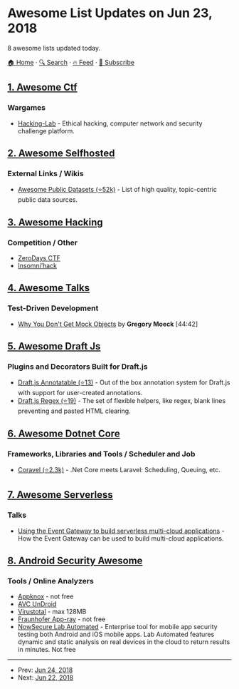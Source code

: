 # Awesome List Updates on Jun 23, 2018

8 awesome lists updated today.

[🏠 Home](/README.md) · [🔍 Search](https://www.trackawesomelist.com/search/) · [🔥 Feed](https://www.trackawesomelist.com/rss.xml) · [📮 Subscribe](https://trackawesomelist.us17.list-manage.com/subscribe?u=d2f0117aa829c83a63ec63c2f&id=36a103854c)



## [1. Awesome Ctf](/content/apsdehal/awesome-ctf/README.md)

### Wargames

*   [Hacking-Lab](https://hacking-lab.com/) - Ethical hacking, computer network and security challenge platform.

## [2. Awesome Selfhosted](/content/awesome-selfhosted/awesome-selfhosted/README.md)

### External Links / Wikis

*   [Awesome Public Datasets (⭐52k)](https://github.com/awesomedata/awesome-public-datasets) - List of high quality, topic-centric public data sources.

## [3. Awesome Hacking](/content/carpedm20/awesome-hacking/README.md)

### Competition / Other

*   [ZeroDays CTF](https://zerodays.ie/)
*   [Insomni’hack](https://insomnihack.ch/)

## [4. Awesome Talks](/content/JanVanRyswyck/awesome-talks/README.md)

### Test-Driven Development

*   [Why You Don't Get Mock Objects](https://www.youtube.com/watch?v=R9FOchgTtLM) by **Gregory Moeck** \[44:42]

## [5. Awesome Draft Js](/content/nikgraf/awesome-draft-js/README.md)

### Plugins and Decorators Built for Draft.js

*   [Draft.js Annotatable (⭐13)](https://github.com/cltk/annotations) - Out of the box annotation system for Draft.js with support for user-created annotations.
*   [Draft.js Regex (⭐19)](https://github.com/YozhikM/draft-regex) - The set of flexible helpers, like regex, blank lines preventing and pasted HTML clearing.

## [6. Awesome Dotnet Core](/content/thangchung/awesome-dotnet-core/README.md)

### Frameworks, Libraries and Tools / Scheduler and Job

*   [Coravel (⭐2.3k)](https://github.com/jamesmh/coravel) - .Net Core meets Laravel: Scheduling, Queuing, etc.

## [7. Awesome Serverless](/content/pmuens/awesome-serverless/README.md)

### Talks

*   [Using the Event Gateway to build serverless multi-cloud applications](https://www.youtube.com/watch?v=h1PIqbi93eE) - How the Event Gateway can be used to build multi-cloud applications.

## [8. Android Security Awesome](/content/ashishb/android-security-awesome/README.md)

### Tools / Online Analyzers

*   [Appknox](https://www.appknox.com/) - not free
*   [AVC UnDroid](http://undroid.av-comparatives.info/)
*   [Virustotal](https://www.virustotal.com/) - max 128MB
*   [Fraunhofer App-ray](http://app-ray.co/) - not free
*   [NowSecure Lab Automated](https://www.nowsecure.com/blog/2016/09/19/announcing-nowsecure-lab-automated/) - Enterprise tool for mobile app security testing both Android and iOS mobile apps. Lab Automated features dynamic and static analysis on real devices in the cloud to return results in minutes. Not free

---

- Prev: [Jun 24, 2018](/content/2018/06/24/README.md)
- Next: [Jun 22, 2018](/content/2018/06/22/README.md)